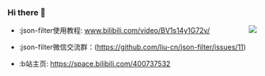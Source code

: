 
### Hi there 👋

<img align="right" src="https://github-readme-stats.vercel.app/api?username=liu-cn&show_icons=true&icon_color=CE1D2D&text_color=718096&bg_color=ffffff&hide_title=true" /> 

- :json-filter使用教程: www.bilibili.com/video/BV1s14y1G72v/
 
- :json-filter微信交流群：(https://github.com/liu-cn/json-filter/issues/11)
 
- :b站主页: https://space.bilibili.com/400737532
<!--
**liu-cn/liu-cn** is a ✨ _special_ ✨ repository because its `README.md` (this file) appears on your GitHub profile.

Here are some ideas to get you started:

- 🔭 I’m currently working on ...
- 🌱 I’m currently learning ...
- 👯 I’m looking to collaborate on ...
- 🤔 I’m looking for help with ...
- 💬 Ask me about ...
- 📫 How to reach me: ...
- 😄 Pronouns: ...
- ⚡ Fun fact: ...
-->
